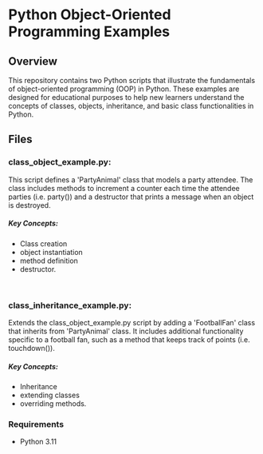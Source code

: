 # Python Object-Oriented Programming Examples

## Overview
This repository contains two Python scripts that illustrate the fundamentals of object-oriented programming (OOP) in Python. These examples are designed for educational purposes to help new learners understand the concepts of classes, objects, inheritance, and basic class functionalities in Python.

## Files

### class_object_example.py: 
This script defines a 'PartyAnimal' class that models a party attendee. The class includes methods to increment a counter each time the attendee parties (i.e. party()) and a destructor that prints a message when an object is destroyed.
##### Key Concepts:
- Class creation 
- object instantiation
- method definition 
- destructor.

<br>

### class_inheritance_example.py:
Extends the class_object_example.py script by adding a 'FootballFan' class that inherits from 'PartyAnimal' class. It includes additional functionality specific to a football fan, such as a method that keeps track of points (i.e. touchdown()).
##### Key Concepts:
- Inheritance
- extending classes
- overriding methods.

### Requirements
- Python 3.11